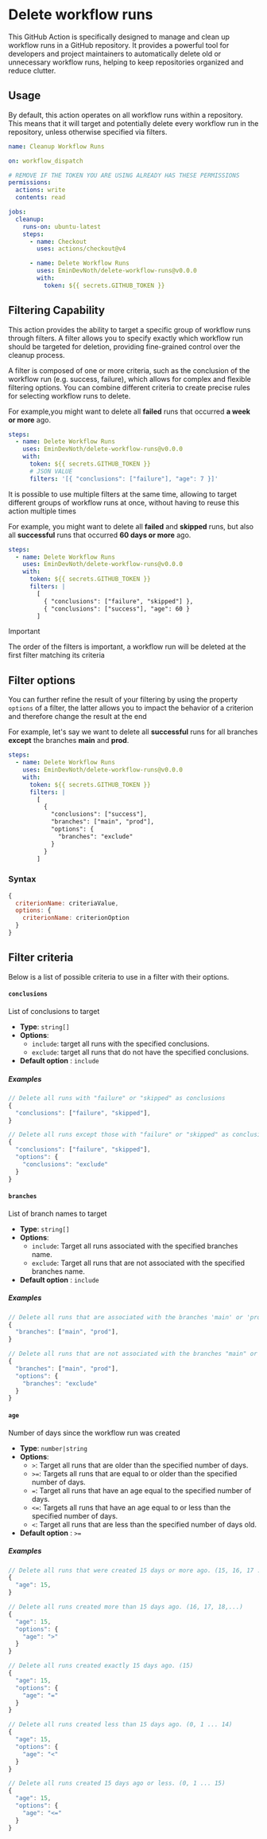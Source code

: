 # Delete workflow runs

This GitHub Action is specifically designed to manage and clean up workflow runs
in a GitHub repository. It provides a powerful tool for developers and project
maintainers to automatically delete old or unnecessary workflow runs, helping to
keep repositories organized and reduce clutter.

## Usage

By default, this action operates on all workflow runs within a repository. This
means that it will target and potentially delete every workflow run in the
repository, unless otherwise specified via filters.

```yml
name: Cleanup Workflow Runs

on: workflow_dispatch

# REMOVE IF THE TOKEN YOU ARE USING ALREADY HAS THESE PERMISSIONS
permissions:
  actions: write
  contents: read

jobs:
  cleanup:
    runs-on: ubuntu-latest
    steps:
      - name: Checkout
        uses: actions/checkout@v4

      - name: Delete Workflow Runs
        uses: EminDevNoth/delete-workflow-runs@v0.0.0
        with:
          token: ${{ secrets.GITHUB_TOKEN }}
```

## Filtering Capability

This action provides the ability to target a specific group of workflow runs
through filters. A filter allows you to specify exactly which workflow run
should be targeted for deletion, providing fine-grained control over the cleanup
process.

A filter is composed of one or more criteria, such as the conclusion of the
workflow run (e.g. success, failure), which allows for complex and flexible
filtering options. You can combine different criteria to create precise rules
for selecting workflow runs to delete.

For example,you might want to delete all **failed** runs that occurred **a week
or more** ago.

```yml
steps:
  - name: Delete Workflow Runs
    uses: EminDevNoth/delete-workflow-runs@v0.0.0
    with:
      token: ${{ secrets.GITHUB_TOKEN }}
      # JSON VALUE
      filters: '[{ "conclusions": ["failure"], "age": 7 }]'
```

It is possible to use multiple filters at the same time, allowing to target
different groups of workflow runs at once, without having to reuse this action
multiple times

For example, you might want to delete all **failed** and **skipped** runs, but
also all **successful** runs that occurred **60 days or more** ago.

```yml
steps:
  - name: Delete Workflow Runs
    uses: EminDevNoth/delete-workflow-runs@v0.0.0
    with:
      token: ${{ secrets.GITHUB_TOKEN }}
      filters: |
        [
          { "conclusions": ["failure", "skipped"] },
          { "conclusions": ["success"], "age": 60 }
        ]
```

> [!IMPORTANT]
>
> The order of the filters is important, a workflow run will be deleted at the
> first filter matching its criteria

## Filter options

You can further refine the result of your filtering by using the property
`options` of a filter, the latter allows you to impact the behavior of a
criterion and therefore change the result at the end

For example, let's say we want to delete all **successful** runs for all
branches **except** the branches **main** and **prod**.

```yml
steps:
  - name: Delete Workflow Runs
    uses: EminDevNoth/delete-workflow-runs@v0.0.0
    with:
      token: ${{ secrets.GITHUB_TOKEN }}
      filters: |
        [
          {
            "conclusions": ["success"],
            "branches": ["main", "prod"],
            "options": {
              "branches": "exclude"
            }
          }
        ]
```

### Syntax

```js
{
  criterionName: criteriaValue,
  options: {
    criterionName: criterionOption
  }
}
```

## Filter criteria

Below is a list of possible criteria to use in a filter with their options.

#### `conclusions`

List of conclusions to target

- **Type**: `string[]`
- **Options**:
  - `include`: target all runs with the specified conclusions.
  - `exclude`: target all runs that do not have the specified conclusions.
- **Default option** : `include`

##### Examples

```js
// Delete all runs with "failure" or "skipped" as conclusions
{
  "conclusions": ["failure", "skipped"],
}

// Delete all runs except those with "failure" or "skipped" as conclusions
{
  "conclusions": ["failure", "skipped"],
  "options": {
    "conclusions": "exclude"
  }
}
```

#### `branches`

List of branch names to target

- **Type**: `string[]`
- **Options**:
  - `include`: Target all runs associated with the specified branches name.
  - `exclude`: Target all runs that are not associated with the specified
    branches name.
- **Default option** : `include`

##### Examples

```js
// Delete all runs that are associated with the branches 'main' or 'prod'
{
  "branches": ["main", "prod"],
}

// Delete all runs that are not associated with the branches "main" or "prod"
{
  "branches": ["main", "prod"],
  "options": {
    "branches": "exclude"
  }
}
```

#### `age`

Number of days since the workflow run was created

- **Type**: `number|string`
- **Options**:
  - `>`: Target all runs that are older than the specified number of days.
  - `>=`: Targets all runs that are equal to or older than the specified number
    of days.
  - `=`: Target all runs that have an age equal to the specified number of days.
  - `<=`: Targets all runs that have an age equal to or less than the specified
    number of days.
  - `<`: Target all runs that are less than the specified number of days old.
- **Default option** : `>=`

##### Examples

```js
// Delete all runs that were created 15 days or more ago. (15, 16, 17 ...)
{
  "age": 15,
}

// Delete all runs created more than 15 days ago. (16, 17, 18,...)
{
  "age": 15,
  "options": {
    "age": ">"
  }
}

// Delete all runs created exactly 15 days ago. (15)
{
  "age": 15,
  "options": {
    "age": "="
  }
}

// Delete all runs created less than 15 days ago. (0, 1 ... 14)
{
  "age": 15,
  "options": {
    "age": "<"
  }
}

// Delete all runs created 15 days ago or less. (0, 1 ... 15)
{
  "age": 15,
  "options": {
    "age": "<="
  }
}
```
